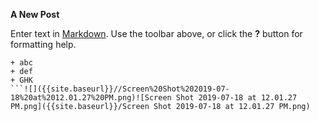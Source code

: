 **A New Post**

Enter text in [Markdown](http://daringfireball.net/projects/markdown/). Use the toolbar above, or click the **?** button for formatting help.
```
+ abc
+ def
+ GHK
```![]({{site.baseurl}}//Screen%20Shot%202019-07-18%20at%2012.01.27%20PM.png)![Screen Shot 2019-07-18 at 12.01.27 PM.png]({{site.baseurl}}/Screen Shot 2019-07-18 at 12.01.27 PM.png)


